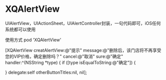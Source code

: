 # XQAlertView
UIAlertView，UIActionSheet，UIAlertController封装，一句代码即可，iOS任何系统都可以使用

使用方式 pod 'XQAlertView'

[XQAlertView creatAlertView:@"提示" message:@"删除后，该门店将不再享受您的VIP价格，确定删除吗？" cancel:@"取消" sure:@"确定" handler:^(NSString *type) {
        if ([type isEqualToString:@"确定"]) {

} delegate:self otherButtonTitles:nil, nil];
